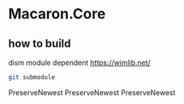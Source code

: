 # Macaron.Core

## how to build


dism module dependent https://wimlib.net/

```bash
git submodule 
```


  <!-- 各プラットフォームごとにネイティブライブラリを条件付きでバンドル -->
  <ItemGroup Condition="'$(RuntimeIdentifier)' == 'win-x64'">
    <None Update="native/windows/MyNativeLibrary.dll">
      <CopyToOutputDirectory>PreserveNewest</CopyToOutputDirectory>
    </None>
  </ItemGroup>

  <ItemGroup Condition="'$(RuntimeIdentifier)' == 'linux-x64'">
    <None Update="native/linux/libMyNativeLibrary.so">
      <CopyToOutputDirectory>PreserveNewest</CopyToOutputDirectory>
    </None>
  </ItemGroup>

  <ItemGroup Condition="'$(RuntimeIdentifier)' == 'osx-x64'">
    <None Update="native/osx/libMyNativeLibrary.dylib">
      <CopyToOutputDirectory>PreserveNewest</CopyToOutputDirectory>
    </None>
  </ItemGroup>
